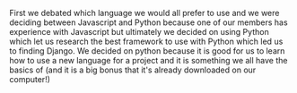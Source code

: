 First we debated which language we would all prefer to use and we were deciding between Javascript and Python because one of our members has experience
with Javascript but ultimately we decided on using Python which let us research the best framework to use with Python which led us to finding Django.
We decided on python because it is good for us to learn how to use a new language for a project and it is something we all have the basics of (and it is
a big bonus that it's already downloaded on our computer!)
